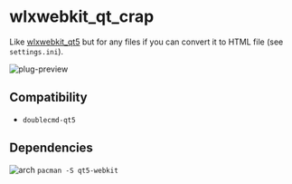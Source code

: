 wlxwebkit_qt_crap
========
Like [wlxwebkit_qt5](../wlxwebkit_qt5) but for any files if you can convert it to HTML file (see `settings.ini`).

![plug-preview](https://i.imgur.com/2e9cNCm.png)

## Compatibility
- `doublecmd-qt5`

## Dependencies
![arch](https://wiki.archlinux.org/favicon.ico) `pacman -S qt5-webkit`
